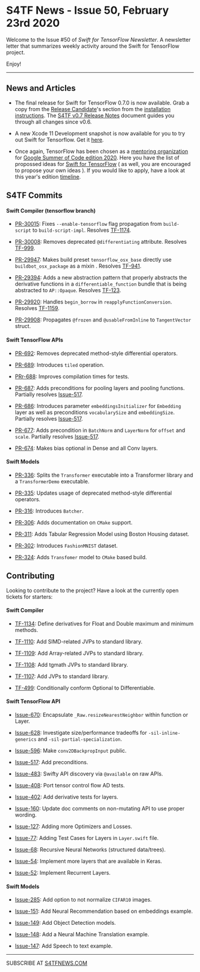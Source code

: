 
S4TF News - Issue 50, February 23rd 2020
===================

Welcome to the Issue #50 of *Swift for TensorFlow Newsletter*. A newsletter letter that summarizes weekly activity around the Swift for TensorFlow project.

Enjoy!

---

## News and Articles

* The final release for Swift for TensorFlow 0.7.0 is now available. Grab a copy from the [Release Candidate](https://github.com/tensorflow/swift/blob/master/Installation.md#release-candidates)'s section from the [installation instructions](https://github.com/tensorflow/swift/blob/master/Installation.md). The [S4TF v0.7 Release Notes](https://drive.google.com/file/d/1QdBFCyS1RstReztwVEGNJsLY8fHAPfxv/view) document guides you through all changes since v0.6. 

* A new Xcode 11 Development snapshot is now available for you to try out Swift for Tensorflow. Get it [here](https://storage.googleapis.com/swift-tensorflow/mac/swift-tensorflow-DEVELOPMENT-2020-02-19-a-osx.pkg).

* Once again, TensorFlow has been chosen as a [mentoring organization](https://summerofcode.withgoogle.com/organizations/5907771876179968/) for [Google Summer of Code edition 2020](https://summerofcode.withgoogle.com/). Here you have the list of propossed ideas for [Swift for TensorFlow](https://docs.google.com/document/d/1zT57PFMGZ04A4CvHxAKVpMTgXjsO92_oKeSKwZMc0Gs/edit#heading=h.aj1ygb6xda0n) ( as well, you are encouraged to propose your own ideas ). If you would like to apply, have a look at this year's edition [timeline](https://summerofcode.withgoogle.com/how-it-works/#timeline).

## S4TF Commits

#### Swift Compiler (tensorflow branch)

* [PR-30015](https://github.com/apple/swift/pull/30015): Fixes `--enable-tensorflow` flag propagation from `build-script` to `build-script-impl`. Resolves [TF-1174](https://bugs.swift.org/browse/TF-1174).

* [PR-30008](https://github.com/apple/swift/pull/30008): Removes deprecated `@differentiating` attribute. Resolves [TF-999](https://bugs.swift.org/browse/TF-999).

* [PR-29947](https://github.com/apple/swift/pull/29947): Makes build preset `tensorflow_osx_base` directly use `buildbot_osx_package` as a mixin . Resolves [TF-941](https://bugs.swift.org/browse/TF-941).

* [PR-29394](https://github.com/apple/swift/pull/29394): Adds a new abstraction pattern that properly abstracts the derivative functions in a `differentiable_function` bundle that is being abstracted to `AP::Opaque`. Resolves [TF-123](https://bugs.swift.org/browse/TF-123).

* [PR-29920](https://github.com/apple/swift/pull/29920): Handles `begin_borrow` in `reapplyFunctionConversion`.  Resolves [TF-1159](https://bugs.swift.org/browse/TF-1159).

* [PR-29908](http://github.com/apple/swift/pull/29908): Propagates `@frozen` and `@usableFromInline` to `TangentVector` struct.

#### Swift TensorFlow APIs

* [PR-692](https://github.com/tensorflow/swift-apis/pull/692): Removes deprecated method-style differential operators.

* [PR-689](https://github.com/tensorflow/swift-apis/pull/689): Introduces `tiled` operation.

* [PRr-688](https://github.com/tensorflow/swift-apis/pull/688): Improves compilation times for tests. 

* [PR-687](https://github.com/tensorflow/swift-apis/pull/687): Adds preconditions for pooling layers and pooling functions. Partially resolves [Issue-517](https://github.com/tensorflow/swift-apis/issues/517).

* [PR-686](https://github.com/tensorflow/swift-apis/pull/686): Introduces parameter `embeddingsInitializer` for `Embedding` layer as well as preconditions `vocabularySize` and `embeddingSize`. Partially resolves [Issue-517](https://github.com/tensorflow/swift-apis/issues/517).

* [PR-677](https://github.com/tensorflow/swift-apis/pull/677): Adds precondition in `BatchNorm` and `LayerNorm` for `offset` and `scale`. Partially resolves [Issue-517](https://github.com/tensorflow/swift-apis/issues/517).

* [PR-674](https://github.com/tensorflow/swift-apis/pull/674): Makes bias optional in Dense and all Conv layers.

#### Swift Models

* [PR-336](https://github.com/tensorflow/swift-models/pull/336): Splits the `Transformer` executable into a Transformer library and a `TransformerDemo` executable. 

* [PR-335](https://github.com/tensorflow/swift-models/pull/335): Updates usage of  deprecated method-style differential operators.

* [PR-316](https://github.com/tensorflow/swift-models/pull/316): Introduces `Batcher`.

* [PR-306](https://github.com/tensorflow/swift-models/pull/306): Adds documentation on `CMake` support.

* [PR-311](https://github.com/tensorflow/swift-models/pull/311): Adds Tabular Regression Model using Boston Housing dataset. 

* [PR-302](https://github.com/tensorflow/swift-models/pull/302): Introduces `FashionMNIST` dataset.

* [PR-324](https://github.com/tensorflow/swift-models/pull/324): Adds `Transfomer` model to `CMake` based build.

## Contributing

Looking to contribute to the project? Have a look at the currently open tickets for starters:

#### Swift Compiler

* [TF-1134](https://bugs.swift.org/browse/TF-1134): Define derivatives for Float and Double maximum and minimum methods.

* [TF-1110](https://bugs.swift.org/browse/TF-1110): Add SIMD-related JVPs to standard library.

* [TF-1109](https://bugs.swift.org/browse/TF-1109): Add Array-related JVPs to standard library.

* [TF-1108](https://bugs.swift.org/browse/TF-1108): Add tgmath JVPs to standard library.

* [TF-1107](https://bugs.swift.org/browse/TF-1107): Add JVPs to standard library.

* [TF-499](https://bugs.swift.org/browse/TF-499): Conditionally conform Optional to Differentiable.

#### Swift TensorFlow API

* [Issue-670](https://github.com/tensorflow/swift-apis/issues/670): Encapsulate `_Raw.resizeNearestNeighbor` within function or Layer.

* [Issue-628](https://github.com/tensorflow/swift-apis/issues/628): Investigate size/performance tradeoffs for `-sil-inline-generics` and `-sil-partial-specialization`.

* [Issue-596](https://github.com/tensorflow/swift-apis/issues/596): Make `conv2DBackpropInput` public.

* [Issue-517](https://github.com/tensorflow/swift-apis/issues/517): Add preconditions. 

* [Issue-483](https://github.com/tensorflow/swift-apis/issues/483): Swifty API discovery via `@available` on raw APIs.

* [Issue-408](https://github.com/tensorflow/swift-apis/issues/408): Port tensor control flow AD tests.

* [Issue-402](https://github.com/tensorflow/swift-apis/issues/402): Add derivative tests for layers.

* [Issue-160](https://github.com/tensorflow/swift-apis/issues/160): Update doc comments on non-mutating API to use proper wording.

* [Issue-127](https://github.com/tensorflow/swift-apis/issues/127): Adding more Optimizers and Losses.

* [Issue-77](https://github.com/tensorflow/swift-apis/issues/77):  Adding Test Cases for Layers in `Layer.swift` file.

* [Issue-68](https://github.com/tensorflow/swift-apis/issues/68): Recursive Neural Networks (structured data/trees).

* [Issue-54](https://github.com/tensorflow/swift-apis/issues/54): Implement more layers that are available in Keras.

* [Issue-52](https://github.com/tensorflow/swift-apis/issues/52): Implement Recurrent Layers.

#### Swift Models

* [Issue-285](https://github.com/tensorflow/swift-models/issues/285): Add option to not normalize `CIFAR10` images.

* [Issue-151](https://github.com/tensorflow/swift-models/issues/151): Add Neural Recommendation based on embeddings example.

* [Issue-149](https://github.com/tensorflow/swift-models/issues/149): Add Object Detection models.

* [Issue-148](https://github.com/tensorflow/swift-models/issues/148): Add a Neural Machine Translation example. 

* [Issue-147](https://github.com/tensorflow/swift-models/issues/147): Add Speech to text example.

---

SUBSCRIBE AT [S4TFNEWS.COM](https://www.s4tfnews.com/)
